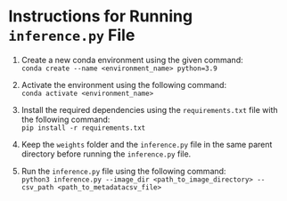 # Instructions for Running `inference.py` File

1. Create a new conda environment using the given command:  
   `conda create --name <environment_name> python=3.9`

2. Activate the environment using the following command:  
   `conda activate <environment_name>`

3. Install the required dependencies using the `requirements.txt` file with the following command:  
   `pip install -r requirements.txt`

4. Keep the `weights` folder and the `inference.py` file in the same parent directory before running the `inference.py` file.

5. Run the `inference.py` file using the following command:  
   `python3 inference.py --image_dir <path_to_image_directory> --csv_path <path_to_metadatacsv_file>`

